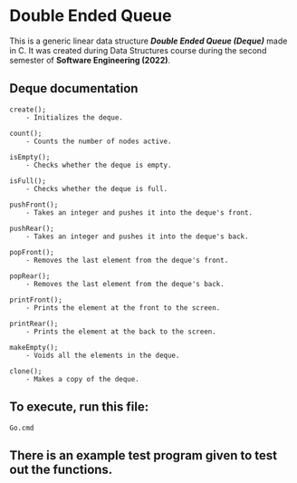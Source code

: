 # Double Ended Queue

This is a generic linear data structure ***Double Ended Queue (Deque)*** made in C. It was created during Data Structures course during the second semester of **Software Engineering (2022)**.

## Deque documentation

	create();
		- Initializes the deque.

	count();
		- Counts the number of nodes active.

	isEmpty();
		- Checks whether the deque is empty.

	isFull();
		- Checks whether the deque is full.

	pushFront();
		- Takes an integer and pushes it into the deque's front.

	pushRear();
		- Takes an integer and pushes it into the deque's back.

	popFront();
		- Removes the last element from the deque's front.

	popRear();
		- Removes the last element from the deque's back.

	printFront();
		- Prints the element at the front to the screen.

	printRear();
		- Prints the element at the back to the screen.

	makeEmpty();
		- Voids all the elements in the deque.

	clone();
		- Makes a copy of the deque.

## To execute, run this file:
```
Go.cmd
```

## There is an example test program given to test out the functions.
	

